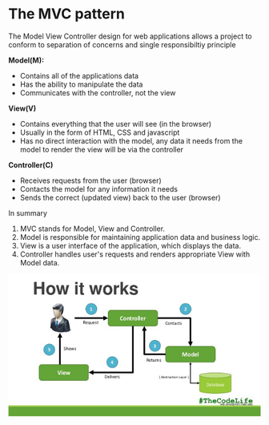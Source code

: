 # The MVC pattern

The Model View Controller design for web applications allows a project to conform to separation of concerns and single responsibiltiy principle

**Model(M):** 
- Contains all of the applications data
- Has the ability to manipulate the data
- Communicates with the controller, not the view

**View(V)** 
- Contains everything that the user will see (in the browser)
- Usually in the form of HTML, CSS and javascript
- Has no direct interaction with the model, any data it needs from the model to render the view will be via the controller

**Controller(C)**
- Receives requests from the user (browser)
- Contacts the model for any information it needs
- Sends the correct (updated view) back to the user (browser)


In summary

1. MVC stands for Model, View and Controller.
2. Model is responsible for maintaining application data and business logic.
3. View is a user interface of the application, which displays the data.
4. Controller handles user's requests and renders appropriate View with Model data.


![MVC Diagram](https://github.com/ajbacon/Portfolio/blob/master/images/mvc_diagram.jpeg)
